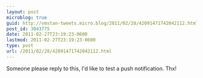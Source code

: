 ```yaml
---
layout: post
microblog: true
guid: http://vmstan-tweets.micro.blog/2011/02/28/42091471742042112.html
post_id: 3043775
date: 2011-02-27T23:19:23-0600
lastmod: 2011-02-27T23:19:23-0600
type: post
url: /2011/02/28/42091471742042112.html
---
```

Someone please reply to this, I'd like to test a push notification. Thx!

